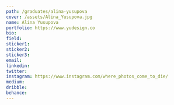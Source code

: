 ```yaml
---
path: /graduates/alina-yusupova
cover: /assets/Alina_Yusupova.jpg
name: Alina Yusupova
portfolio: https://www.yudesign.co
bio:
field:
sticker1:
sticker2:
sticker3:
email:
linkedin:
twitter:
instagram: https://www.instagram.com/where_photos_come_to_die/
medium:
dribble:
behance:
---
```

